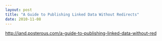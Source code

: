 ```yaml
---
layout: post
title: "A Guide to Publishing Linked Data Without Redirects"
date: 2010-11-08
---
```


<a href="http://iand.posterous.com/a-guide-to-publishing-linked-data-without-red">http://iand.posterous.com/a-guide-to-publishing-linked-data-without-red</a>
